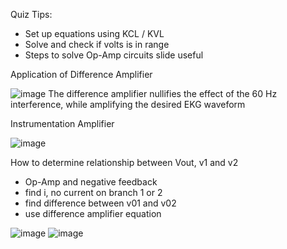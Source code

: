 Quiz Tips: 
  - Set up equations using KCL / KVL
  - Solve and check if volts is in range
  - Steps to solve Op-Amp circuits slide useful

Application of Difference Amplifier

![image](https://github.com/user-attachments/assets/286c7b88-4a02-4dde-bfde-47944fb9591b)
The difference amplifier nullifies the effect of the 60 Hz interference, while amplifying the desired EKG waveform

Instrumentation Amplifier 

![image](https://github.com/user-attachments/assets/0fbc4154-6711-47db-b595-ff74fe1dd2c8)

How to determine relationship between Vout, v1 and v2
- Op-Amp and negative feedback
- find i, no current on branch 1 or 2
- find difference between v01 and v02
- use difference amplifier equation

![image](https://github.com/user-attachments/assets/7f2a3a3d-ea38-4d36-bc4b-756f9b26dafa)
![image](https://github.com/user-attachments/assets/018c6c21-178b-4014-876a-dedaffab2d6d)

